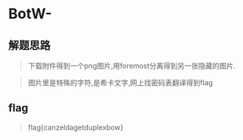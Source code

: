 # BotW-

## 解题思路

> 下载附件得到一个png图片,用foremost分离得到另一张隐藏的图片.

> 图片里是特殊的字符,是希卡文字,网上找密码表翻译得到flag

## flag

> flag{canzeldagetduplexbow}
